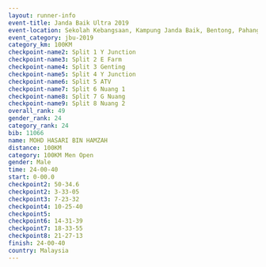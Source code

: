 ```yaml
---
layout: runner-info 
event-title: Janda Baik Ultra 2019
event-location: Sekolah Kebangsaan, Kampung Janda Baik, Bentong, Pahang, Malaysia
event_category: jbu-2019 
category_km: 100KM 
checkpoint-name2: Split 1 Y Junction  
checkpoint-name3: Split 2 E Farm  
checkpoint-name4: Split 3 Genting  
checkpoint-name5: Split 4 Y Junction 
checkpoint-name6: Split 5 ATV 
checkpoint-name7: Split 6 Nuang 1 
checkpoint-name8: Split 7 G Nuang 
checkpoint-name9: Split 8 Nuang 2 
overall_rank: 49
gender_rank: 24
category_rank: 24
bib: 11066
name: MOHD HASARI BIN HAMZAH
distance: 100KM
category: 100KM Men Open
gender: Male
time: 24-00-40
start: 0-00.0
checkpoint2: 50-34.6
checkpoint2: 3-33-05
checkpoint3: 7-23-32
checkpoint4: 10-25-40
checkpoint5: 
checkpoint6: 14-31-39
checkpoint7: 18-33-55
checkpoint8: 21-27-13
finish: 24-00-40
country: Malaysia
---
```

